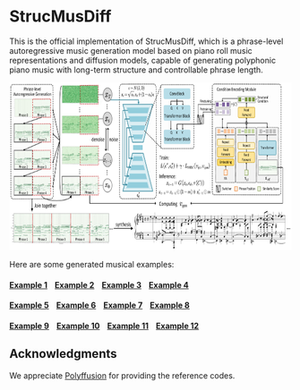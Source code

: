 # StrucMusDiff
This is the official implementation of StrucMusDiff, which is a phrase-level autoregressive music generation model based on piano roll music representations and diffusion models, capable of generating polyphonic piano music with long-term structure and controllable phrase length. <br>

<img src="img/model.png" width="700" height="300" alt="model"/><br>

Here are some generated musical examples:

#### [Example 1](https://tayjsl97.github.io/demos/tmm2/1.mp3) &nbsp;&nbsp; [Example 2](https://tayjsl97.github.io/demos/tmm2/2.mp3) &nbsp;&nbsp; [Example 3](https://tayjsl97.github.io/demos/tmm2/3.mp3) &nbsp;&nbsp; [Example 4](https://tayjsl97.github.io/demos/tmm2/4.mp3)
#### [Example 5](https://tayjsl97.github.io/demos/tmm2/5.mp3) &nbsp;&nbsp; [Example 6](https://tayjsl97.github.io/demos/tmm2/6.mp3) &nbsp;&nbsp; [Example 7](https://tayjsl97.github.io/demos/tmm2/7.mp3) &nbsp;&nbsp; [Example 8](https://tayjsl97.github.io/demos/tmm2/8.mp3)
#### [Example 9](https://tayjsl97.github.io/demos/tmm2/9.mp3) &nbsp;&nbsp; [Example 10](https://tayjsl97.github.io/demos/tmm2/10.mp3) &nbsp;&nbsp; [Example 11](https://tayjsl97.github.io/demos/tmm2/11.mp3) &nbsp;&nbsp; [Example 12](https://tayjsl97.github.io/demos/tmm2/12.mp3)

## Acknowledgments
We appreciate [Polyffusion](https://github.com/aik2mlj/polyffusion)
 for providing the reference codes.
